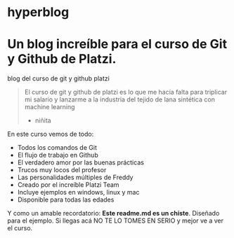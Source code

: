 # hyperblog

Un blog increíble para el curso de Git y Github de Platzi.
=======
blog del curso de git y github platzi

>El curso de git y github de platzi es lo que me hacía falta para triplicar mi salario y lanzarme a la industria del tejido de lana sintética con machine learning
> - niñita

En este curso vemos de todo:
- Todos los comandos de Git
- El flujo de trabajo en Github
- El verdadero amor por las buenas prácticas
- Trucos muy locos del profesor
- Las personalidades múltiples de Freddy
- Creado por el increíble Platzi Team
- Incluye ejemplos en windows, linux y mac
- Disponible para todas las edades

Y como un amable recordatorio: **Este readme.md es un chiste**. Diseñado para el ejemplo.  Si llegas acá NO TE LO TOMES EN SERIO y mejor ve a ver el curso.

